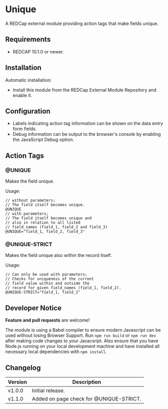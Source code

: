 # Unique

A REDCap external module providing action tags that make fields unique.

## Requirements

- REDCAP 10.1.0 or newer.

## Installation

Automatic installation:

- Install this module from the REDCap External Module Repository and enable it.

## Configuration

- Labels indicating action tag information can be shown on the data entry form fields.
- Debug information can be output to the browser's console by enabling the JavaScript Debug option.


## Action Tags

### @UNIQUE

Makes the field unique.

Usage:

```JS
// without parameters; 
// The field itself becomes unique.
@UNIQUE
// with parameters; 
// The field itself becomes unique and 
// also in relation to all listed 
// field_names (field_1, field_2 and field_3)
@UNIQUE="field_1, field_2, field_3"
```

### @UNIQUE-STRICT

Makes the field unique also within the record itself.

Usage:

```JS
// Can only be used with parameters;  
// Checks for uniqueness of the current 
// field value within and outside the 
// record for given field_names (field_1, field_2).
@UNIQUE-STRICT="field_1, field_2"
```

## Developer Notice

**Feature and pull requests** are welcome!

The module is using a Babel compiler to ensure modern Javascript can be used without losing Browser Support. 
Run `npm run build` or `npm run dev` after making code changes to your Javacsript.
Also ensure that you have Node.js running on your local development machine and have installed all necessary local dependencies with `npm install`.


## Changelog

Version | Description
------- | --------------------
v1.0.0  | Initial release.
v1.1.0  | Added on page check for @UNIQUE-STRICT.